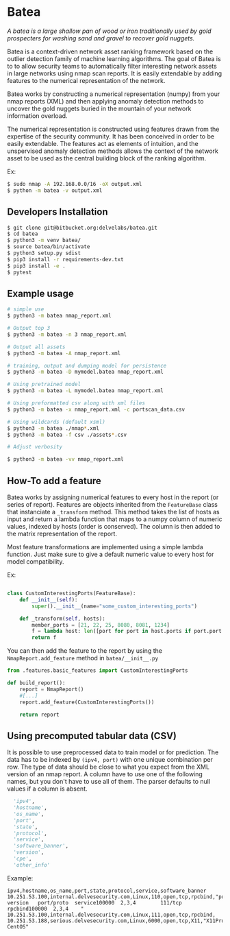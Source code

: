 # Batea
*A batea is a large shallow pan of wood or iron traditionally used by gold prospecters for washing sand and gravel to recover gold nuggets.*

Batea is a context-driven network asset ranking framework based on the outlier detection family of machine learning algorithms. The goal of Batea is to to allow security teams to automatically filter interesting network assets in large networks using nmap scan reports. It is easily extendable by adding features to the numerical representation of the network.

Batea works by constructing a numerical representation (numpy) from your nmap reports (XML) and then applying anomaly detection methods to uncover the gold nuggets buried in the mountain of your network information overload. 

The numerical representation is constructed using features drawn from the expertise of the security community. It has been conceived in order to be easily extendable. The features act as elements of intuition, and the unspervised anomaly detection methods allows the context of the network asset to be used as the central building block of the ranking algorithm.

Ex:

```bash
$ sudo nmap -A 192.168.0.0/16 -oX output.xml
$ python -m batea -v output.xml
```


## Developers Installation

```bash
$ git clone git@bitbucket.org:delvelabs/batea.git
$ cd batea
$ python3 -m venv batea/
$ source batea/bin/activate
$ python3 setup.py sdist
$ pip3 install -r requirements-dev.txt
$ pip3 install -e .
$ pytest
```

## Example usage

```bash
# simple use
$ python3 -m batea nmap_report.xml

# Output top 3
$ python3 -m batea -n 3 nmap_report.xml

# Output all assets
$ python3 -m batea -A nmap_report.xml

# training, output and dumping model for persistence
$ python3 -m batea -D mymodel.batea nmap_report.xml

# Using pretrained model
$ python3 -m batea -L mymodel.batea nmap_report.xml

# Using preformatted csv along with xml files
$ python3 -m batea -x nmap_report.xml -c portscan_data.csv

# Using wildcards (default xsml)
$ python3 -m batea ./nmap*.xml
$ python3 -m batea -f csv ./assets*.csv

# Adjust verbosity

$ python3 -m batea -vv nmap_report.xml
```

## How-To add a feature
Batea works by assigning numerical features to every host in the report (or series of report).
Features are objects inherited from the `FeatureBase` class that instanciate a `_transform` method. This method takes the list of hosts as input and return a lambda function that maps to a numpy column of numeric values, indexed by hosts (order is conserved). The column is then added to the matrix representation of the report.

Most feature transformations are implemented using a simple lambda function. Just make sure to give a default numeric value to every host for model compatibility.

Ex:
```python

class CustomInterestingPorts(FeatureBase):
    def __init__(self):
        super().__init__(name="some_custom_interesting_ports")

    def _transform(self, hosts):
        member_ports = [21, 22, 25, 8080, 8081, 1234]
        f = lambda host: len([port for port in host.ports if port.port in member_ports])
        return f
```

You can then add the feature to the report by using the `NmapReport.add_feature` method in `batea/__init__.py`

```python
from .features.basic_features import CustomInterestingPorts

def build_report():
    report = NmapReport()
    #[...]
    report.add_feature(CustomInterestingPorts())

    return report
```

## Using precomputed tabular data (CSV)

It is possible to use preprocessed data to train model or for prediction.
The data has to be indexed by `(ipv4, port)` with one unique combination per row. The type of data should be close to what you expect from the XML version of an nmap report.
A column have to use one of the following names, but you don't have to use all of them. The parser defaults to null values if a column is absent.
```python
  'ipv4',
  'hostname',
  'os_name',
  'port',
  'state',
  'protocol',
  'service',
  'software_banner',
  'version',
  'cpe',
  'other_info'
```
Example:
```
ipv4,hostname,os_name,port,state,protocol,service,software_banner
10.251.53.100,internal.delvesecurity.com,Linux,110,open,tcp,rpcbind,"program version   port/proto  service100000  2,3,4        111/tcp  rpcbind100000  2,3,4    "
10.251.53.100,internal.delvesecurity.com,Linux,111,open,tcp,rpcbind,
10.251.53.188,serious.delvesecurity.com,Linux,6000,open,tcp,X11,"X11Probe: CentOS"
```
